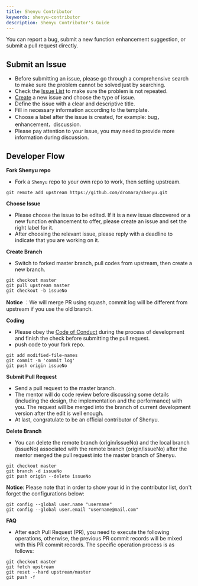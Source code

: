 ```yaml
---
title: Shenyu Contributor
keywords: shenyu-contributor
description: Shenyu Contributor's Guide
---
```


You can report a bug, submit a new function enhancement suggestion, or submit a pull request directly.

## Submit an Issue

 - Before submitting an issue, please go through a comprehensive search to make sure the problem cannot be solved just by searching.
 - Check the [Issue List](https://github.com/dromara/shenyu/issues) to make sure the problem is not repeated.
 - [Create](https://github.com/dromara/shenyu/issues/new/choose) a new issue and choose the type of issue.
 - Define the issue with a clear and descriptive title.
 - Fill in necessary information according to the template.
 - Choose a label after the issue is created, for example: bug，enhancement，discussion.
 - Please pay attention to your issue, you may need to provide more information during discussion.

## Developer Flow

**Fork Shenyu repo**

- Fork a `Shenyu` repo to your own repo to work, then setting upstream.

```shell
git remote add upstream https://github.com/dromara/shenyu.git
```

**Choose Issue**

 - Please choose the issue to be edited. If it is a new issue discovered or a new function enhancement to offer, please create an issue and set the right label for it.
 - After choosing the relevant issue, please reply with a deadline to indicate that you are working on it.

**Create Branch**

 - Switch to forked master branch, pull codes from upstream, then create a new branch.

```shell
git checkout master
git pull upstream master
git checkout -b issueNo
```

**Notice** ：We will merge PR using squash, commit log will be different from upstream if you use the old branch.

**Coding**

- Please obey the [Code of Conduct](/en/contribute/code-conduct/) during the process of development and finish the check before submitting the pull request.
- push code to your fork repo.

```shell
git add modified-file-names
git commit -m 'commit log'
git push origin issueNo
```

**Submit Pull Request**

 - Send a pull request to the master branch.
 - The mentor will do code review before discussing some details (including the design, the implementation and the performance) with you. The request will be merged into the branch of current development version after the edit is well enough.
 - At last, congratulate to be an official contributor of Shenyu.

**Delete Branch**

 - You can delete the remote branch (origin/issueNo) and the local branch (issueNo) associated with the remote branch (origin/issueNo) after the mentor merged the pull request into the master branch of Shenyu.

```shell
git checkout master
git branch -d issueNo
git push origin --delete issueNo
```
**Notice**:  Please note that in order to show your id in the contributor list, don't forget the configurations below:

```shell
git config --global user.name "username"
git config --global user.email "username@mail.com"
```

**FAQ**

- After each Pull Request (PR), you need to execute the following operations, otherwise, the previous PR commit records will be mixed with this PR commit records. The specific operation process is as follows:

```shell
git checkout master
git fetch upstream
git reset --hard upstream/master
git push -f
```

